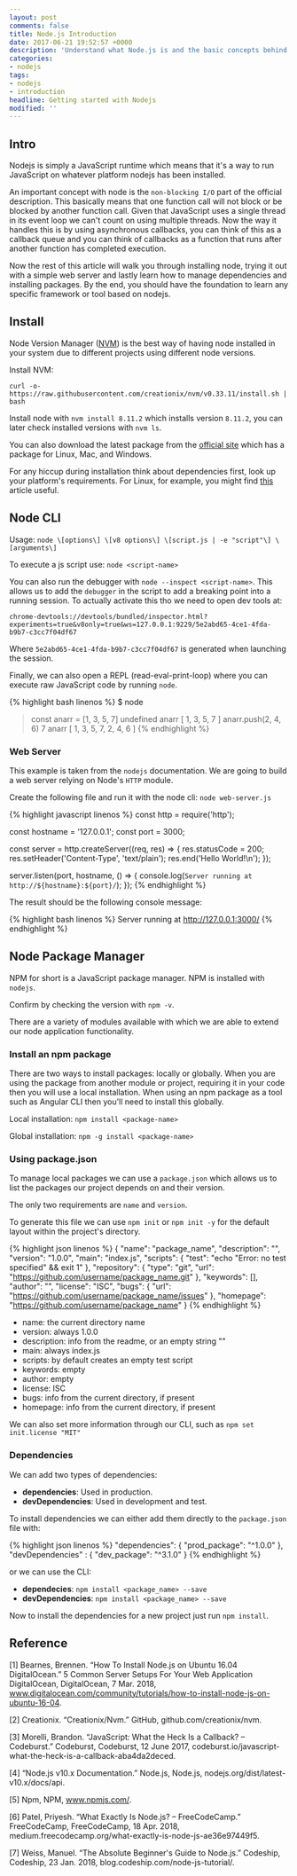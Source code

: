 ```yaml
---
layout: post
comments: false
title: Node.js Introduction
date: 2017-06-21 19:52:57 +0000
description: 'Understand what Node.js is and the basic concepts behind it. Set up and dependency management.'
categories:
- nodejs
tags:
- nodejs
- introduction
headline: Getting started with Nodejs
modified: ''
---
```

## Intro

Nodejs is simply a JavaScript runtime which means that it's a way to run JavaScript on whatever platform nodejs has been installed.  

An important concept with node is the `non-blocking I/O` part of the official description. This basically means that one function call will not block or be blocked by another function call. Given that JavaScript uses a single thread in its event loop we can't count on using multiple threads. Now the way it handles this is by using asynchronous callbacks, you can think of this as a callback queue and you can think of callbacks as a function that runs after another function has completed execution.

Now the rest of this article will walk you through installing node, trying it out with a simple web server and lastly learn how to manage dependencies and installing packages. By the end, you should have the foundation to learn any specific framework or tool based on nodejs.

## Install

Node Version Manager ([NVM](https://github.com/creationix/nvm)) is the best way of having node installed in your system due to different projects using different node versions.

Install NVM:

`curl -o- https://raw.githubusercontent.com/creationix/nvm/v0.33.11/install.sh | bash`

Install node with `nvm install 8.11.2` which installs version `8.11.2`, you can later check installed versions with `nvm ls`.

You can also download the latest package from the [official site](https://nodejs.org/en/download/) which has a package for Linux, Mac, and Windows.

For any hiccup during installation think about dependencies first, look up your platform's requirements. For Linux, for example, you might find [this](https://www.digitalocean.com/community/tutorials/how-to-install-node-js-on-ubuntu-16-04) article useful.


## Node CLI

Usage: `node \[options\] \[v8 options\] \[script.js | -e "script"\] \[arguments\]`

To execute a js script use: `node <script-name>`

You can also run the debugger with `node --inspect <script-name>`. This allows us to add the `debugger` in the script to add a breaking point into a running session. To actually activate this tho we need to open dev tools at:

    chrome-devtools://devtools/bundled/inspector.html?experiments=true&v8only=true&ws=127.0.0.1:9229/5e2abd65-4ce1-4fda-b9b7-c3cc7f04df67

Where `5e2abd65-4ce1-4fda-b9b7-c3cc7f04df67` is generated when launching the session.

Finally, we can also open a  REPL (read-eval-print-loop) where you can execute raw JavaScript code by running `node`.

{% highlight bash linenos %}
$ node
> const anarr = [1, 3, 5, 7]
undefined
> anarr
[ 1, 3, 5, 7 ]
> anarr.push(2, 4, 6)
7
> anarr
[ 1, 3, 5, 7, 2, 4, 6 ]
{% endhighlight %}

### Web Server

This example is taken from the `nodejs` documentation. We are going to build a web server relying on Node's `HTTP` module.

Create the following file and run it with the node cli: `node web-server.js`

{% highlight javascript linenos %}
const http = require('http');

const hostname = '127.0.0.1';
const port = 3000;

const server = http.createServer((req, res) => {
  res.statusCode = 200;
  res.setHeader('Content-Type', 'text/plain');
  res.end('Hello World!\n');
});

server.listen(port, hostname, () => {
  console.log(`Server running at http://${hostname}:${port}/`);
});
{% endhighlight %}

The result should be the following console message:

{% highlight bash linenos %}
Server running at http://127.0.0.1:3000/
{% endhighlight %}

## Node Package Manager

NPM for short is a JavaScript package manager. NPM is installed with `nodejs`.

Confirm by checking the version with `npm -v`.

There are a variety of modules available with which we are able to extend our node application functionality.

### Install an npm package

There are two ways to install packages: locally or globally. When you are using the package from another module or project, requiring it in your code then you will use a local installation. When using an npm package as a tool such as Angular CLI then you'll need to install this globally.

Local installation: `npm install <package-name>`

Global installation: `npm -g install <package-name>`

### Using package.json

To manage local packages we can use a `package.json` which allows us to list the packages our project depends on and their version.

The only two requirements are `name` and `version`.

To generate this file we can use `npm init` or `npm init -y` for the default layout within the project's directory.

{% highlight json linenos %}
{
  "name": "package_name",
  "description": "",
  "version": "1.0.0",
  "main": "index.js",
  "scripts": {
    "test": "echo \"Error: no test specified\" && exit 1"
  },
  "repository": {
    "type": "git",
    "url": "https://github.com/username/package_name.git"
  },
  "keywords": [],
  "author": "",
  "license": "ISC",
  "bugs": {
    "url": "https://github.com/username/package_name/issues"
  },
  "homepage": "https://github.com/username/package_name"
}
{% endhighlight %}

* name: the current directory name
* version: always 1.0.0
* description: info from the readme, or an empty string ""
* main: always index.js
* scripts: by default creates an empty test script
* keywords: empty
* author: empty
* license: ISC
* bugs: info from the current directory, if present
* homepage: info from the current directory, if present

We can also set more information through our CLI, such as `npm set init.license "MIT"`

### Dependencies

We can add two types of dependencies:

* **dependencies**: Used in production.
* **devDependencies**: Used in development and test.

To install dependencies we can either add them directly to the `package.json` file with:

{% highlight json linenos %}
"dependencies": {
    "prod_package": "^1.0.0"
  },
  "devDependencies" : {
    "dev_package": "^3.1.0"
  }
{% endhighlight %}

or we can use the CLI:

* **dependecies**: `npm install <package_name> --save`
* **devDependencies**: `npm install <package_name> --save`

Now to install the dependencies for a new project just run `npm install`.

## Reference

[1] Bearnes, Brennen. “How To Install Node.js on Ubuntu 16.04 DigitalOcean.” 5 Common Server Setups For Your Web Application DigitalOcean, DigitalOcean, 7 Mar. 2018, www.digitalocean.com/community/tutorials/how-to-install-node-js-on-ubuntu-16-04.

[2] Creationix. “Creationix/Nvm.” GitHub, github.com/creationix/nvm.

[3] Morelli, Brandon. “JavaScript: What the Heck Is a Callback? – Codeburst.” Codeburst, Codeburst, 12 June 2017, codeburst.io/javascript-what-the-heck-is-a-callback-aba4da2deced.

[4] “Node.js v10.x Documentation.” Node.js, Node.js, nodejs.org/dist/latest-v10.x/docs/api.

[5] Npm, NPM, www.npmjs.com/.

[6] Patel, Priyesh. “What Exactly Is Node.js? – FreeCodeCamp.” FreeCodeCamp, FreeCodeCamp, 18 Apr. 2018, medium.freecodecamp.org/what-exactly-is-node-js-ae36e97449f5.

[7] Weiss, Manuel. “The Absolute Beginner's Guide to Node.js.” Codeship, Codeship, 23 Jan. 2018, blog.codeship.com/node-js-tutorial/.
